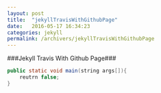 ```yaml
---
layout: post
title:  "jekyllTravisWithGithubPage"
date:   2016-05-17 16:34:23
categories: jekyll
permalink: /archivers/jekyllTravisWithGithubPage
---
```



###Jekyll Travis With Github Page###
```java
public static void main(string args[]){
	reutrn false;
}
```

